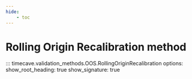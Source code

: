 ```yaml
---
hide:
    - toc
---
```


# Rolling Origin Recalibration method

::: timecave.validation_methods.OOS.RollingOriginRecalibration
    options:
        show_root_heading: true
        show_signature: true